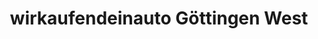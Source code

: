---
title: "wirkaufendeinauto Göttingen West"
url: /goettingen/wirkaufendeinauto-goettingen-west/
shop: Autohaus
---